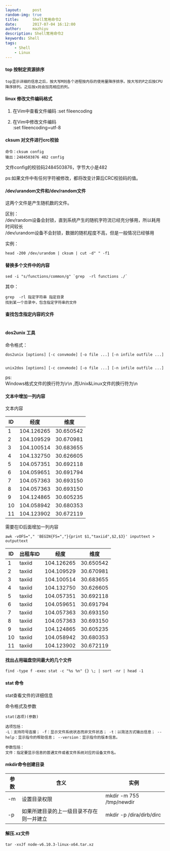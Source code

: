 ```yaml
---
layout:     post
random-img: true
title:      Shell常用命令2
date:       2017-07-04 16:12:00
author:     mazhiyu
description: Shell常用命令2
keywords: Shell
tags:
    - Shell
    - Linux
---
```


#### top 按制定资源排序  
    top显示详细的信息之后，按大写M则各个进程按内存的使用量降序排序。按大写的P之后按CPU降序排列。之后按x则会加亮相应的列。

#### linux 修改文件编码格式
1. 在Vim中查看文件编码
:set fileencoding  

2. 在Vim中修改文件编码  
:set fileencoding=utf-8

#### cksum 对文件进行crc校验

```
命令：cksum config
输出：2484503876 482 config
```

文件config的校验码2484503876，字节大小是482  

ps:如果文件中有任何字符被修改，都将改变计算后CRC校验码的值。


#### /dev/urandom文件和/dev/random文件

这两个文件是产生随机数的文件。  

区别：  
/dev/random设备会封锁，直到系统产生的随机字符流已经充分够用，所以耗用时间较长  
/dev/urandom设备不会封锁，数据的随机程度不高，但是一般情况已经够用

实例：
```
head -200 /dev/urandom | cksum | cut -d" " -f1
```

#### 替换多个文件中的内容

```
sed -i "s/functions/common/g" `grep  -rl functions ./`
```

其中：

```
grep  -rl 指定字符串 指定目录
找到某一个目录中，包含指定字符串的文件
```

#### 查找包含指定内容的文件

```

```

#### dos2unix  工具

命令格式：

```
dos2unix [options] [-c convmode] [-o file ...] [-n infile outfile ...]


unix2dos [options] [-c convmode] [-o file ...] [-n infile outfile ...]
```

ps:  
Windows格式文件的换行符为\r\n ,而Unix&Linux文件的换行符为\n  

#### 文本中增加一列内容

文本内容

ID | 经度 | 维度
---| -----| ----
1 | 104.126265 | 30.650542
2 | 104.109529 | 30.670981
3 | 104.100514 | 30.683655
4 | 104.132750 | 30.626605
5 | 104.057351 | 30.692118
6 | 104.059651 | 30.691794
7 | 104.057363 | 30.693150
8 | 104.057363 | 30.693150
9 | 104.124865 | 30.605235
10 | 104.058942 | 30.680353
11 | 104.123902 | 30.672119

需要在ID后面增加一列内容  

```
awk -vOFS="," 'BEGIN{FS=","}{print $1,"taxiid",$2,$3}' inputtext > outputtext
```

ID | 出租车ID | 经度 | 维度
---| -----| --------- | ----------
1 | taxiid | 104.126265 | 30.650542
2 | taxiid | 104.109529 | 30.670981
3 | taxiid | 104.100514 | 30.683655
4 | taxiid | 104.132750 | 30.626605
5 | taxiid | 104.057351 | 30.692118
6 | taxiid | 104.059651 | 30.691794
7 | taxiid | 104.057363 | 30.693150
8 | taxiid | 104.057363 | 30.693150
9 | taxiid | 104.124865 | 30.605235
10 | taxiid | 104.058942 | 30.680353
11 | taxiid | 104.123902 | 30.672119  


#### 找出占用磁盘空间最大的几个文件


```
find -type f -exec stat -c "%s %n" {} \; | sort -nr | head -1
```

#### stat 命令

stat查看文件的详细信息

命令格式及参数

```
stat(选项)(参数) 

选项包括： 
-L：支持符号连接； -f：显示文件系统状态而非文件状态； -t：以简洁方式输出信息； --help：显示指令的帮助信息； --version：显示指令的版本信息。 

参数包括：
文件：指定要显示信息的普通文件或者文件系统对应的设备文件名。
```


#### mkdir命令创建目录  

参数 | 含义 | 实例
-----|----- | -----
-m  | 设置目录权限 | mkdir -m 755 /tmp/newdir
-p | 如果所建目录的上一级目录不存在则一并建立 | mkdir -p /dira/dirb/dirc  

#### 解压.xz文件

```
tar -xvJf node-v6.10.3-linux-x64.tar.xz
```
